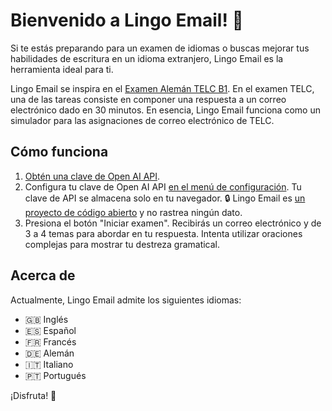 # Bienvenido a Lingo Email! 👋

Si te estás preparando para un examen de idiomas o buscas mejorar tus habilidades de escritura en un idioma extranjero, Lingo Email es la herramienta ideal para ti.

Lingo Email se inspira en el [Examen Alemán TELC B1](https://www.telc.net/sprachpruefungen/deutsch/zertifikat-deutsch-telc-deutsch-b1). En el examen TELC, una de las tareas consiste en componer una respuesta a un correo electrónico dado en 30 minutos. En esencia, Lingo Email funciona como un simulador para las asignaciones de correo electrónico de TELC.

## Cómo funciona

1. [Obtén una clave de Open AI API](https://help.openai.com/en/articles/4936850-where-do-i-find-my-api-key).
2. Configura tu clave de Open AI API [en el menú de configuración](#settings). Tu clave de API se almacena solo en tu navegador. 🔒 Lingo Email es [un proyecto de código abierto](https://github.com/makaroni4/lingo-email) y no rastrea ningún dato.
3. Presiona el botón "Iniciar examen". Recibirás un correo electrónico y de 3 a 4 temas para abordar en tu respuesta. Intenta utilizar oraciones complejas para mostrar tu destreza gramatical.

## Acerca de

Actualmente, Lingo Email admite los siguientes idiomas:

* 🇬🇧 Inglés
* 🇪🇸 Español
* 🇫🇷 Francés
* 🇩🇪 Alemán
* 🇮🇹 Italiano
* 🇵🇹 Portugués

¡Disfruta! 💌
